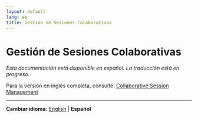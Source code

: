 ```yaml
---
layout: default
lang: es
title: Gestión de Sesiones Colaborativas
---
```


# Gestión de Sesiones Colaborativas

*Esta documentación está disponible en español. La traducción está en progreso.*

Para la versión en inglés completa, consulte: [Collaborative Session Management](session-management.md)

---

**Cambiar idioma:** [English](session-management.md) | **Español**
